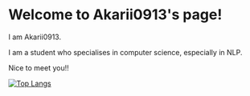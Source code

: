 # Welcome to Akarii0913's page!
I am Akarii0913.

I am a student who specialises in computer science, especially in NLP.

Nice to meet you!!

[![Top Langs](https://github-readme-stats.vercel.app/api/top-langs/?username=Akarii0913)](https://github.com/anuraghazra/github-readme-stats)



